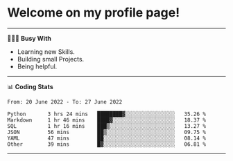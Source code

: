# Welcome on my profile page!
<!-- print(("dralla"[::-1]+"s").capitalize()) -->

---
👨🏻‍💻 **Busy With**
* Learning new Skills.
* Building small Projects.
* Being helpful.

---
📊 **Coding Stats**
<!--START_SECTION:waka-->

```text
From: 20 June 2022 - To: 27 June 2022

Python       3 hrs 24 mins   ████████▓░░░░░░░░░░░░░░░░   35.26 %
Markdown     1 hr 46 mins    ████▓░░░░░░░░░░░░░░░░░░░░   18.37 %
SQL          1 hr 16 mins    ███▒░░░░░░░░░░░░░░░░░░░░░   13.27 %
JSON         56 mins         ██▒░░░░░░░░░░░░░░░░░░░░░░   09.75 %
YAML         47 mins         ██░░░░░░░░░░░░░░░░░░░░░░░   08.14 %
Other        39 mins         █▓░░░░░░░░░░░░░░░░░░░░░░░   06.81 %
```

<!--END_SECTION:waka-->
---
